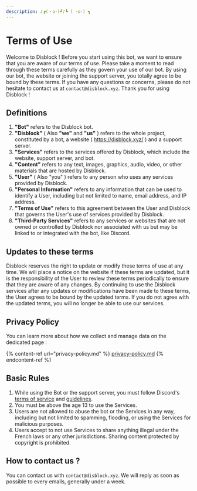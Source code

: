 ```yaml
---
description: ♪┏(・o･)┛♪┗ ( ･o･) ┓
---
```


# Terms of Use

Welcome to Disblock ! Before you start using this bot, we want to ensure that you are aware of our terms of use. Please take a moment to read through these terms carefully as they govern your use of our bot. By using our bot, the website or joining the support server, you totally agree to be bound by these terms. If you have any questions or concerns, please do not hesitate to contact us at `contact@disblock.xyz`. Thank you for using Disblock !

## Definitions

1. **"Bot"** refers to the Disblock bot.
2. **"Disblock"** ( Also **"**we**"** and **"**us**"** ) refers to the whole project, constituted by a bot, a website ( https://disblock.xyz/ ) and a support server.
3. **"Services"** refers to the services offered by Disblock, which include the website, support server, and bot.
4. **"Content"** refers to any text, images, graphics, audio, video, or other materials that are hosted by Disblock.
5. **"User"** ( Also "you" ) refers to any person who uses any services provided by Disblock.
6. **"Personal Information"** refers to any information that can be used to identify a User, including but not limited to name, email address, and IP address.
7. **"Terms of Use"** refers to this agreement between the User and Disblock that governs the User's use of services provided by Disblock.
8. **"Third-Party Services"** refers to any services or websites that are not owned or controlled by Disblock nor associated with us but may be linked to or integrated with the bot, like Discord.

## Updates to these terms

Disblock reserves the right to update or modify these terms of use at any time. We will place a notice on the website if these terms are updated, but it is the responsibility of the User to review these terms periodically to ensure that they are aware of any changes. By continuing to use the Disblock services after any updates or modifications have been made to these terms, the User agrees to be bound by the updated terms. If you do not agree with the updated terms, you will no longer be able to use our services.

## Privacy Policy

You can learn more about how we collect and manage data on the dedicated page :

{% content-ref url="privacy-policy.md" %}
[privacy-policy.md](privacy-policy.md)
{% endcontent-ref %}

## Basic Rules

1. While using the Bot or the support server, you must follow Discord's [terms of service](https://discord.com/terms) and [guidelines](https://discord.com/guidelines).
2. You must be above the age 13 to use the Services.
3. Users are not allowed to abuse the bot or the Services in any way, including but not limited to spamming, flooding, or using the Services for malicious purposes.
4. Users accept to not use Services to share anything illegal under the French laws or any other jurisdictions. Sharing content protected by copyright is prohibited.

## How to contact us ?

You can contact us with `contact@disblock.xyz`. We will reply as soon as possible to every emails, generally under a week.
